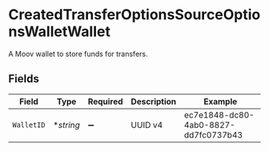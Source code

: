 # CreatedTransferOptionsSourceOptionsWalletWallet

A Moov wallet to store funds for transfers.


## Fields

| Field                                | Type                                 | Required                             | Description                          | Example                              |
| ------------------------------------ | ------------------------------------ | ------------------------------------ | ------------------------------------ | ------------------------------------ |
| `WalletID`                           | **string*                            | :heavy_minus_sign:                   | UUID v4                              | ec7e1848-dc80-4ab0-8827-dd7fc0737b43 |